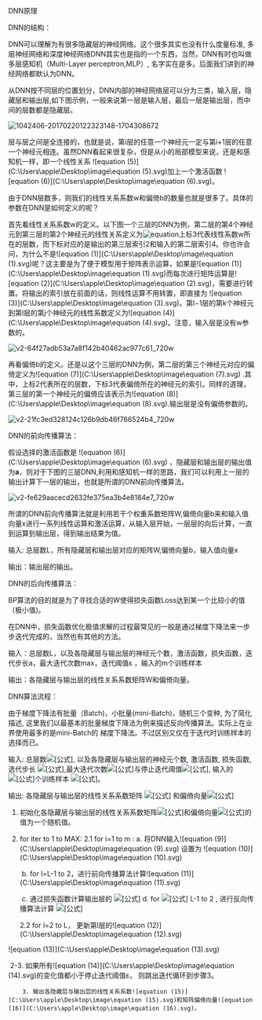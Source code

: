 DNN原理

DNN的结构：

DNN可以理解为有很多隐藏层的神经网络。这个很多其实也没有什么度量标准, 多层神经网络和深度神经网络DNN其实也是指的一个东西，当然，DNN有时也叫做多层感知机（Multi-Layer perceptron,MLP）, 名字实在是多。后面我们讲到的神经网络都默认为DNN。

从DNN按不同层的位置划分，DNN内部的神经网络层可以分为三类，输入层，隐藏层和输出层,如下图示例，一般来说第一层是输入层，最后一层是输出层，而中间的层数都是隐藏层。

![1042406-20170220122323148-1704308672](C:\Users\apple\Desktop\image\1042406-20170220122323148-1704308672.png)

层与层之间是全连接的，也就是说，第i层的任意一个神经元一定与第i+1层的任意一个神经元相连。虽然DNN看起来很复杂，但是从小的局部模型来说，还是和感知机一样，即一个线性关系 ![equation (5)](C:\Users\apple\Desktop\image\equation (5).svg)加上一个激活函数 ![equation (6)](C:\Users\apple\Desktop\image\equation (6).svg)。

由于DNN层数多，则我们的线性关系系数w和偏倚b的数量也就是很多了。具体的参数在DNN是如何定义的呢？

首先看线性关系系数w的定义。以下图一个三层的DNN为例，第二层的第4个神经元到第三层的第2个神经元的线性关系定义为![equation](C:\Users\apple\Desktop\image\equation.svg)上标3代表线性系数w所在的层数，而下标对应的是输出的第三层索引2和输入的第二层索引4。你也许会问，为什么不是![equation (1)](C:\Users\apple\Desktop\image\equation (1).svg)呢？这主要是为了便于模型用于矩阵表示运算，如果是![equation (1)](C:\Users\apple\Desktop\image\equation (1).svg)而每次进行矩阵运算是![equation (2)](C:\Users\apple\Desktop\image\equation (2).svg)，需要进行转置。将输出的索引放在前面的话，则线性运算不用转置，即直接为 ![equation (3)](C:\Users\apple\Desktop\image\equation (3).svg)。第l−1层的第k个神经元到第l层的第j个神经元的线性系数定义为![equation (4)](C:\Users\apple\Desktop\image\equation (4).svg)。注意，输入层是没有w参数的。

![v2-64f27adb53a7a8f142b40462ac977c61_720w](C:\Users\apple\Desktop\image\v2-64f27adb53a7a8f142b40462ac977c61_720w.png)

再看偏倚b的定义。还是以这个三层的DNN为例，第二层的第三个神经元对应的偏倚定义为![equation (7)](C:\Users\apple\Desktop\image\equation (7).svg) .其中，上标2代表所在的层数，下标3代表偏倚所在的神经元的索引。同样的道理，第三层的第一个神经元的偏倚应该表示为![equation (8)](C:\Users\apple\Desktop\image\equation (8).svg).输出层是没有偏倚参数的。

![v2-21fc3ed328124c126b9db46f766524b4_720w](C:\Users\apple\Desktop\image\v2-21fc3ed328124c126b9db46f766524b4_720w.png)

DNN的前向传播算法：

假设选择的激活函数是 ![equation (6)](C:\Users\apple\Desktop\image\equation (6).svg) ，隐藏层和输出层的输出值为**a**，则对于下图的三层DNN,利用和感知机一样的思路，我们可以利用上一层的输出计算下一层的输出，也就是所谓的DNN前向传播算法。

![v2-fe629aacecd2632fe375ea3b4e8184e7_720w](C:\Users\apple\Desktop\image\v2-fe629aacecd2632fe375ea3b4e8184e7_720w.jpg)

所谓的DNN前向传播算法就是利用若干个权重系数矩阵W,偏倚向量b来和输入值向量x进行一系列线性运算和激活运算，从输入层开始，一层层的向后计算，一直到运算到输出层，得到输出结果为值。

输入: 总层数L，所有隐藏层和输出层对应的矩阵W,偏倚向量b，输入值向量x

输出：输出层的输出。

DNN的后向传播算法：

BP算法的目的就是为了寻找合适的W使得损失函数Loss达到某一个比较小的值（极小值)。

在DNN中，损失函数优化极值求解的过程最常见的一般是通过梯度下降法来一步步迭代完成的，当然也有其他的方法。

输入：总层数L，以及各隐藏层与输出层的神经元个数，激活函数，损失函数，迭代步长a，最大迭代次数max，迭代阈值ε ，输入的m个训练样本

输出：各隐藏层与输出层的线性关系系数矩阵W和偏倚向量。

DNN算法流程：

由于梯度下降法有批量（Batch)，小批量(mini-Batch)，随机三个变种, 为了简化描述, 这里我们以最基本的批量梯度下降法为例来描述反向传播算法。实际上在业界使用最多的是mini-Batch的 梯度下降法。不过区别又仅在于迭代时训练样本的选择而已。

输入: 总层数![[公式]](https://www.zhihu.com/equation?tex=L), 以及各隐藏层与输出层的神经元个数, 激活函数, 损失函数, 选代步长 ![[公式]](https://www.zhihu.com/equation?tex=%5Calpha),最大迭代次数![[公式]](https://www.zhihu.com/equation?tex=MAX)与停止迭代阈值![[公式]](https://www.zhihu.com/equation?tex=%5Cepsilon), 输入的![[公式]](https://www.zhihu.com/equation?tex=m)个训练样本 ![[公式]](https://www.zhihu.com/equation?tex=%5Cleft%5C%7B%5Cleft%28x_%7B1%7D%2C+y_%7B1%7D%5Cright%29%2C%5Cleft%28x_%7B2%7D%2C+y_%7B2%7D%5Cright%29%2C+%5Cldots%2C%5Cleft%28x_%7Bm%7D%2C+y_%7Bm%7D%5Cright%29%5Cright%5C%7D)。

输出: 各隐藏层与输出层的线性关系系数矩阵 ![[公式]](https://www.zhihu.com/equation?tex=W) 和偏倚向量![[公式]](https://www.zhihu.com/equation?tex=b)

1. 初始化各隐藏层与输出层的线性关系系数矩阵![[公式]](https://www.zhihu.com/equation?tex=W)和偏倚向量![[公式]](https://www.zhihu.com/equation?tex=b)的值为一个随机值。

2. for iter to 1 to MAX:
   2.1 for i=1 to m :
       a. 将DNN输入![equation (9)](C:\Users\apple\Desktop\image\equation (9).svg) 设置为 ![equation (10)](C:\Users\apple\Desktop\image\equation (10).svg)

   ​    b. for l=L-1 to 2，进行前向传播算法计算![equation (11)](C:\Users\apple\Desktop\image\equation (11).svg) 

   ​    c. 通过损失函数计算输出层的 ![[公式]](https://www.zhihu.com/equation?tex=%5Cdelta%5E%7Bi%2C+L%7D)  d. for ![[公式]](https://www.zhihu.com/equation?tex=l%3D) L-1 to 2 , 进行反向传播算法计算 ![[公式]](https://www.zhihu.com/equation?tex=%5Cdelta%5E%7Bi%2C+l%7D%3D%5Cleft%28W%5E%7Bl%2B1%7D%5Cright%29%5E%7BT%7D+%5Cdelta%5E%7Bi%2C+l%2B1%7D+%5Codot+%5Csigma%5E%7B%5Cprime%7D%5Cleft%28z%5E%7Bi%2C+l%7D%5Cright%29) 

   2.2 for l=2 to L， 更新第l层的![equation (12)](C:\Users\apple\Desktop\image\equation (12).svg)

![equation (13)](C:\Users\apple\Desktop\image\equation (13).svg)

​       2-3. 如果所有![equation (14)](C:\Users\apple\Desktop\image\equation (14).svg)的变化值都小于停止迭代阈值ε， 则跳出迭代循环到步骤3。

        3. 输出各隐藏层与输出层的线性关系系数![equation (15)](C:\Users\apple\Desktop\image\equation (15).svg)和矩阵偏倚向量![equation (16)](C:\Users\apple\Desktop\image\equation (16).svg)。